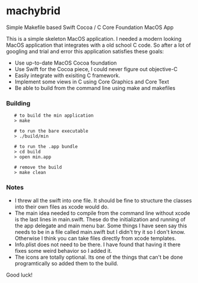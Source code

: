 # machybrid
Simple Makefile based Swift Cocoa / C Core Foundation MacOS App

This is a simple skeleton MacOS application. I needed a modern looking MacOS application that integrates with a old school C code. So after a lot of googling and trial and error this application satisfies these goals:

  - Use up-to-date MacOS Cocoa foundation
  - Use Swift for the Cocoa piece, I could never figure out objective-C
  - Easily integrate with exisiting C framework. 
  - Implement some views in C using Core Graphics and Core Text
  - Be able to build from the command line using make and makefiles

### Building
```
   # to build the min application
   > make
   
   # to run the bare executable
   > ./build/min
   
   # to run the .app bundle
   > cd build
   > open min.app
   
   # remove the build
   > make clean
```

### Notes
  
  - I threw all the swift into one file. It should be fine to structure the classes into their own files as xcode would do.
  - The main idea needed to compile from the command line without xcode is the last lines in main.swift. These do the initialization and running of the app delegate and main menu bar. Some things I have seen say this needs to be in a file called main.swift but I didn't try it so I don't know. Otherwise I think you can take files directly from xcode templates.
  - Info.plist does not need to be there. I have found that having it there fixes some weird behavior so I added it.
  - The icons are totally optional. Its one of the things that can't be done programtically so added them to the build.
      
Good luck!
